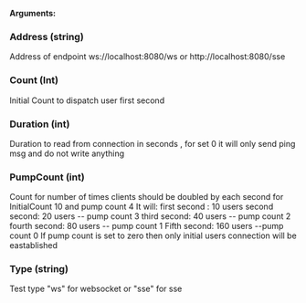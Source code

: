**Arguments:**

### Address (string)
Address of endpoint ws://localhost:8080/ws or http://localhost:8080/sse
### Count (Int)
Initial Count to dispatch user first second
### Duration (int)
Duration to read from connection in seconds , for set 0 it will only send ping msg and do not write anything
### PumpCount (int)
Count for number of times clients should be doubled by each second for InitialCount 10 and pump count 4 It will:
first second : 10 users
second second: 20 users -- pump count 3
third second: 40 users  -- pump count 2
fourth second: 80 users -- pump count 1
Fifth second: 160 users --pump count 0
If pump count is set to zero then only initial users connection will be eastablished
### Type (string)
Test type "ws" for websocket or "sse" for sse
